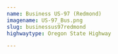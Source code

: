 ```yaml
---
name: Business US-97 (Redmond)
imagename: US-97_Bus.png
slug: businessus97redmond
highwaytype: Oregon State Highway

---
```

